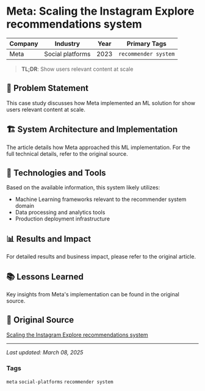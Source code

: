 # Meta: Scaling the Instagram Explore recommendations system

| Company | Industry | Year | Primary Tags | 
|---------|----------|------|--------------|
| Meta | Social platforms | 2023 | `recommender system` |

> **TL;DR**: Show users relevant content at scale

## 📝 Problem Statement

This case study discusses how Meta implemented an ML solution for show users relevant content at scale.

## 🏗️ System Architecture and Implementation

The article details how Meta approached this ML implementation. For the full technical details, refer to the original source.

## 🔧 Technologies and Tools

Based on the available information, this system likely utilizes:

- Machine Learning frameworks relevant to the recommender system domain
- Data processing and analytics tools
- Production deployment infrastructure

## 📊 Results and Impact

For detailed results and business impact, please refer to the original article.

## 📚 Lessons Learned

Key insights from Meta's implementation can be found in the original source.

## 🔗 Original Source

[Scaling the Instagram Explore recommendations system](https://engineering.fb.com/2023/08/09/ml-applications/scaling-instagram-explore-recommendations-system/)

---

*Last updated: March 08, 2025*

### Tags

`meta` `social-platforms` `recommender system`

